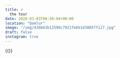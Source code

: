 ```yaml
---
title: >
  the tour
date: 2020-03-03T08:50:04+00:00
location: "Domlur"
image: "/img/438b63b12590c7921fe6b1d3805ff117.jpg"
draft: false
instagram: true
---
```


{{<photo src="/img/438b63b12590c7921fe6b1d3805ff117.jpg">}}
